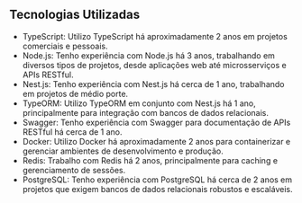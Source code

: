 ## Tecnologias Utilizadas

- TypeScript: Utilizo TypeScript há aproximadamente 2 anos em projetos comerciais e pessoais.
- Node.js: Tenho experiência com Node.js há 3 anos, trabalhando em diversos tipos de projetos, desde aplicações web até microsserviços e APIs RESTful.
- Nest.js: Tenho experiência com Nest.js há cerca de 1 ano, trabalhando em projetos de médio porte.
- TypeORM: Utilizo TypeORM em conjunto com Nest.js há 1 ano, principalmente para integração com bancos de dados relacionais.
- Swagger: Tenho experiência com Swagger para documentação de APIs RESTful há cerca de 1 ano.
- Docker: Utilizo Docker há aproximadamente 2 anos para containerizar e gerenciar ambientes de desenvolvimento e produção.
- Redis: Trabalho com Redis há 2 anos, principalmente para caching e gerenciamento de sessões.
- PostgreSQL: Tenho experiência com PostgreSQL há cerca de 2 anos em projetos que exigem bancos de dados relacionais robustos e escaláveis.
